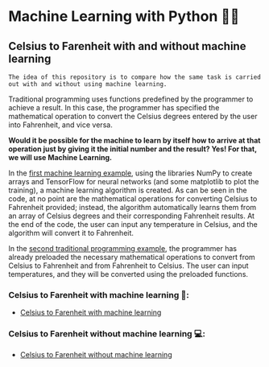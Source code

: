 # Machine Learning with Python 🐍🤖
## Celsius to Farenheit with and without machine learning

```
The idea of this repository is to compare how the same task is carried out with and without using machine learning.
```

Traditional programming uses functions predefined by the programmer to achieve a result. In this case, the programmer has specified the mathematical operation to convert the Celsius degrees entered by the user into Fahrenheit, and vice versa.

**Would it be possible for the machine to learn by itself how to arrive at that operation just by giving it the initial number and the result? Yes! For that, we will use Machine Learning.**

In the [first machine learning example](#Celsius-to-Farenheit-with-machine-learning-), using the libraries NumPy to create arrays and TensorFlow for neural networks (and some matplotlib to plot the training), a machine learning algorithm is created. As can be seen in the code, at no point are the mathematical operations for converting Celsius to Fahrenheit provided; instead, the algorithm automatically learns them from an array of Celsius degrees and their corresponding Fahrenheit results. At the end of the code, the user can input any temperature in Celsius, and the algorithm will convert it to Fahrenheit.

In the [second traditional programming example](#Celsius-to-Farenheit-without-machine-learning-), the programmer has already preloaded the necessary mathematical operations to convert from Celsius to Fahrenheit and from Fahrenheit to Celsius. The user can input temperatures, and they will be converted using the preloaded functions.

### Celsius to Farenheit with machine learning 🤖:
- [Celsius to Farenheit with machine learning](https://github.com/PatZermo/python/blob/main/Machine%20Learning%3A%20Celsius%20to%20Farenheit/with-machine-learning.py)

### Celsius to Farenheit without machine learning 💻:
- [Celsius to Farenheit without machine learning](https://github.com/PatZermo/python/blob/main/Machine%20Learning%3A%20Celsius%20to%20Farenheit/without-machine-learning.py)
